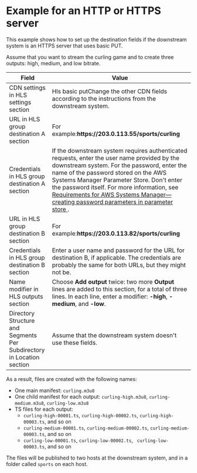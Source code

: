 # Example for an HTTP or HTTPS server<a name="hls-example-most-downstreamsystems"></a>

This example shows how to set up the destination fields if the downstream system is an HTTPS server that uses basic PUT\. 

Assume that you want to stream the curling game and to create three outputs: high, medium, and low bitrate\.


| Field | Value | 
| --- | --- | 
| CDN settings in HLS settings section | Hls basic putChange the other CDN fields according to the instructions from the downstream system\.  | 
| URL in HLS group destination A section | For example:**https://203\.0\.113\.55/sports/curling** | 
| Credentials in HLS group destination A section | If the downstream system requires authenticated requests, enter the user name provided by the downstream system\. For the password, enter the name of the password stored on the AWS Systems Manager Parameter Store\. Don't enter the password itself\. For more information, see [Requirements for AWS Systems Manager—creating password parameters in parameter store ](requirements-for-EC2.md)\.  | 
| URL in HLS group destination B section | For example:**https://203\.0\.113\.82/sports/curling** | 
| Credentials in HLS group destination B section | Enter a user name and password for the URL for destination B, if applicable\. The credentials are probably the same for both URLs, but they might not be\. | 
| Name modifier in HLS outputs section |  Choose **Add output** twice: two more **Output** lines are added to this section, for a total of three lines\. In each line, enter a modifier: **\-high**, **\-medium**, and **\-low**\.  | 
| Directory Structure and Segments Per Subdirectory in Location section |  Assume that the downstream system doesn't use these fields\.  | 

As a result, files are created with the following names:
+ One main manifest: `curling.m3u8`
+ One child manifest for each output: `curling-high.m3u8`, `curling-medium.m3u8`, `curling-low.m3u8`
+ TS files for each output: 
  + `curling-high-00001.ts`, `curling-high-00002.ts`, `curling-high-00003.ts`, and so on
  + `curling-medium-00001.ts`, `curling-medium-00002.ts`, `curling-medium-00003.ts`, and so on 
  + `curling-low-00001.ts`, `curling-low-00002.ts`, ` curling-low-00003.ts`, and so on

The files will be published to two hosts at the downstream system, and in a folder called `sports` on each host\.
